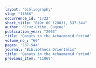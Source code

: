 ```yaml
---
layout: "bibliography"
slug: "11866"
occurrence_id: "1722"
short_title: "BiOr 60 (2003), 537-544"
author: "Cruz-Uribe, Eugene"
publication_year: "2003"
title: "Qanats in the Achaemenid Period"
volume_no_: "60"
pages: "537-544"
journal: "Bibliotheca Orientalis"
title: "Qanats in the Achaemenid Period"
previous_item: "11869"
---
```

